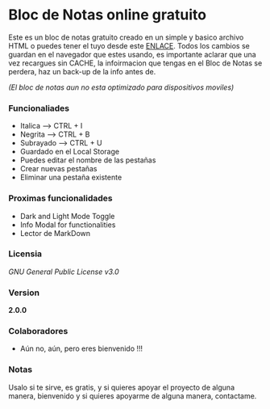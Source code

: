 # Bloc de Notas online gratuito

Este es un bloc de notas gratuito creado en un simple y basico archivo HTML o puedes tener el tuyo desde este [ENLACE](https://camiicode.github.io/notepad). Todos los cambios se guardan en el navegador que estes usando, es importante aclarar que una vez recargues sin CACHE, la infoirmacion que tengas en el Bloc de Notas se perdera, haz un back-up de la info antes de.

*(El bloc de notas aun no esta optimizado para dispositivos moviles)*

### Funcionaliades

 - Italica    --> CTRL + I
 - Negrita    --> CTRL + B
 - Subrayado  --> CTRL + U
 - Guardado en el Local Storage
 - Puedes editar el nombre de las pestañas
 - Crear nuevas pestañas
 - Eliminar una pestaña existente

### Proximas funcionalidades

- Dark and Light Mode Toggle
- Info Modal for functionalities
- Lector de MarkDown

### Licensia

_GNU General Public License v3.0_

### Version

**2.0.0**

### Colaboradores

  - Aún no, aún, pero eres bienvenido !!!

### Notas

Usalo si te sirve, es gratis, y si quieres apoyar el proyecto de alguna manera, bienvenido y si quieres apoyarme de alguna manera, contactame.